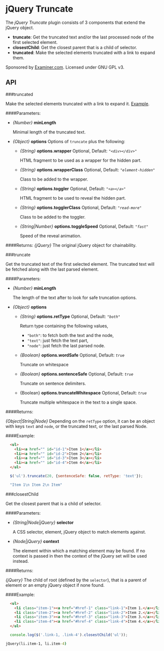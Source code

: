 # jQuery Truncate

The *jQuery Truncate* plugin consists of 3 components that extend the jQuery object.

* **truncate**: Get the truncated text and/or the last processed node of the first selected element.
* **closestChild**: Get the closest parent that is a child of selector.
* **truncated**: Make the selected elements truncated with a link to expand them.

Sponsored by [Examiner.com](http://www.examiner.com). Licensed under GNU GPL v3.

## API

###truncated

Make the selected elements truncated with a link to expand it. [Example](http://jsfiddle.net/Poetro/DAxsH/).

####Parameters:
  * *{Number}* **minLength**

    Minimal length of the truncated text.
  * *{Object}* **options**
    Options of `truncate` plus the following:
    * *{String}* **options.wrapper** Optional, Default: *`"<div></div>"`*

        HTML fragment to be used as a wrapper for the hidden part.

    * *{String}* **options.wrapperClass** Optional, Default: *`"element-hidden"`*

        Class to be added to the wrapper.

    * *{String}* **options.toggler** Optional, Default: *`"<a></a>"`*

        HTML fragment to be used to reveal the hidden part.
    * *{String}* **options.togglerClass** Optional, Default: *`"read-more"`*

        Class to be added to the toggler.

    * *{String|Number}* **options.toggleSpeed** Optional, Default: *`"fast"`*

        Speed of the reveal animation.

####Returns:
*{jQuery}* The original jQuery object for chainability.

###truncate

Get the truncated text of the first selected element. The truncated text will be fetched along with the last parsed element.

####Parameters:

  * *{Number}* **minLength**

    The length of the text after to look for safe truncation options.
  * *{Object}* **options**
    * *{String}* **options.retType** Optional, Default: *`"both"`*

        Return type containing the following values,
        - `"both"`: to fetch both the text and the node,
        - `"text"`: just fetch the text part,
        - `"node"`: just fetch the last parsed node.

    * *{Boolean}* **options.wordSafe** Optional, Default: *`true`*

        Truncate on whitespace

    * *{Boolean}* **options.sentenceSafe** Optional, Default: *`true`*

        Truncate on sentence delimiters.

    * {Boolean} **options.truncateWhitespace** Optional, Default: *`true`*

        Truncate multiple whitespace in the text to a single space.

####Returns:

*{Object|String|Node}* Depending on the `retType` option, it can be an object with keys `text` and `node`, or the truncated text, or the last parsed Node.

####Example:
```html
  <ul>
    <li><a href="" id="id-1">Item 1</a></li>
    <li><a href="" id="id-2">Item 2</a></li>
    <li><a href="" id="id-3">Item 3</a></li>
    <li><a href="" id="id-4">Item 4</a></li>
  </ul>
```

```javascript
  $('ul').truncate(20, {sentenceSafe: false, retType: 'text'});
```

```cmd
  "Item 1\n Item 2\n Item"
```

###closestChild

Get the closest parent that is a child of selector.

####Parameters:

 * *{String|Node|jQuery}* **selector**

    A CSS selector, element, jQuery object to match elements against.

 * *{Node|jQuery}* **context**

    The element within which a matching element may be found. If no context is passed in then the context of the jQuery set will be used instead.

####Returns:

*{jQuery}* The child of root (defined by the `selector`), that is a parent of element or an empty jQuery object if none found.

####Example:
```html
  <ul>
    <li class="item-1"><a href="#href-1" class="link-1">Item 1.</a></li>
    <li class="item-2"><a href="#href-2" class="link-2">Item 2.</a></li>
    <li class="item-3"><a href="#href-3" class="link-3">Item 3.</a></li>
    <li class="item-4"><a href="#href-4" class="link-4">Item 4.</a></li>
  </ul>
```

```javascript
  console.log($('.link-1, .link-4').closestChild('ul'));
```

```cmd
jQuery(li.item-1, li.item-4)
```
